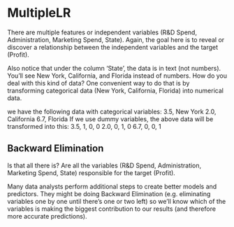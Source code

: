 # MultipleLR

There are multiple features or independent variables (R&D Spend,
Administration, Marketing Spend, State). Again, the goal here is to reveal or discover a relationship between the independent variables and the target (Profit).

Also notice that under the column ‘State’, the data is in text (not numbers). You’ll see New York, California, and Florida instead of numbers. How do you deal with this kind of data?
One convenient way to do that is by transforming categorical data (New York, California, Florida) into numerical data.

we have the following data with categorical variables: 3.5, New
York 2.0, California 6.7, Florida If we use dummy variables, the above data will be transformed into this: 
3.5, 1, 0, 0
2.0, 0, 1, 0
6.7, 0, 0, 1

## Backward Elimination

Is that all there is? Are all the variables (R&D Spend, Administration, Marketing Spend, State) responsible for the target (Profit). 

Many data analysts perform additional steps to create better models and predictors. They might be doing Backward Elimination (e.g. eliminating variables one by one until there’s one or two left) so we’ll know which of the variables is making the biggest
contribution to our results (and therefore more accurate predictions). 
